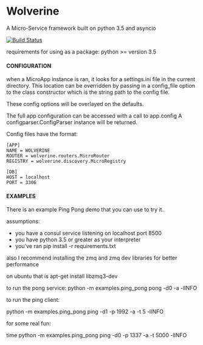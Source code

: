 # Wolverine
A Micro-Service framework built on python 3.5 and asyncio

[![Build Status](https://travis-ci.org/drankinn/wolverine.svg?branch=master)](https://travis-ci.org/drankinn/wolverine)

requirements for using as a package:
python >= version 3.5

#### CONFIGURATION
when a MicroApp instance is ran, it looks for a settings.ini file in the 
current directory.  This location can be overridden by passing in a config_file
option to the class constructor which is the string path to the config file.

These config options will be overlayed on the defaults.

The full app configuration can be accessed with a call to app.config
A configparser.ConfigParser instance will be returned.
 
Config files have the format:
``` 
[APP]
NAME = WOLVERINE
ROUTER = wolverine.routers.MicroRouter
REGISTRY = wolverine.discovery.MicroRegistry

[DB]
HOST = localhost
PORT = 3306
```

#### EXAMPLES

There is an example Ping Pong demo that you can use to try it.

assumptions:
- you have a consul service listening on localhost port 8500
- you have python 3.5 or greater as your interpreter
- you've ran pip install -r requirements.txt

also I recommend installing the zmq and zmq dev libraries for better performance

on ubuntu that is apt-get install libzmq3-dev

to run the pong service:
python -m examples.ping_pong pong -d0 -a -lINFO


to run the ping client:

python -m examples.ping_pong ping -d1 -p 1992 -a -t 5 -lINFO 


for some real fun:

time python -m examples.ping_pong ping -d0 -p 1337 -a -t 5000 -lINFO
